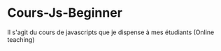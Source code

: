 # Cours-Js-Beginner
Il s'agit du cours de javascripts que je dispense à mes étudiants (Online teaching)
